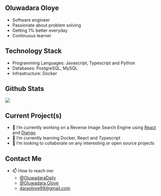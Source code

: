 ## Oluwadara Oloye 
- Software engineer
- Passionate about problem solving
- Getting 1% better everyday
- Continuous learner

## Technology Stack
- Programming Languages: Javascript, Typescript and Python
- Databases: PostgreSQL, MySQL
- Infrastructure: Docker


## Github Stats
<img src="https://github-readme-stats.vercel.app/api?username=OluwadaraDaily" />

## Current Project(s)
- 🔭 I’m currently working on a Reverse Image Search Engine using [React](https://github.com/OluwadaraDaily/RISE-frontend) and [Django](https://github.com/OluwadaraDaily/RISE-backend)
- 🌱 I’m currently learning Docker, React and Typescript
- 👯 I’m looking to collaborate on any interesting or open source projects

## Contact Me
- 📫 How to reach me:
  - [@OluwadaraDaily](https://twitter.com/OluwadaraDaily)
  - [@Oluwadara Oloye](https://www.linkedin.com/in/oluwadara-oloye)
  - [daraoloye99@gmail.com](mailto:daraoloye99@gmail.com)
